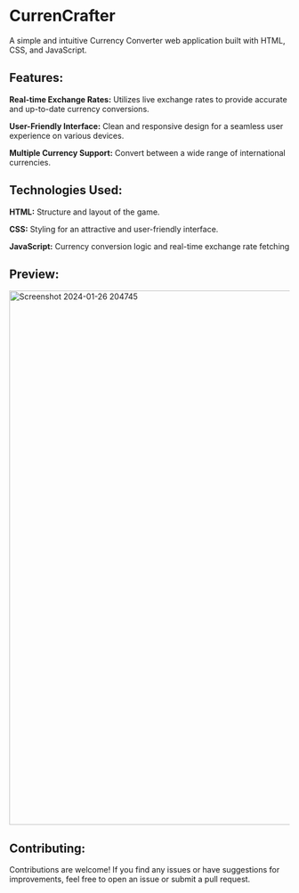 ﻿﻿<h1>CurrenCrafter</h1>
<p>A simple and intuitive Currency Converter web application built with HTML, CSS, and JavaScript.</p>

<h2>Features:</h2>
<p><b>Real-time Exchange Rates:</b> Utilizes live exchange rates to provide accurate and up-to-date currency conversions.</p>
<p><b>User-Friendly Interface:</b> Clean and responsive design for a seamless user experience on various devices.</p>
<p><b>Multiple Currency Support:</b> Convert between a wide range of international currencies.</p>

<h2>Technologies Used:</h2>
<p><b>HTML:</b> Structure and layout of the game.</p>
<p><b>CSS:</b> Styling for an attractive and user-friendly interface.</p>
<p><b>JavaScript:</b> Currency conversion logic and real-time exchange rate fetching</p>

<h2>Preview:</h2>
<img width="960" alt="Screenshot 2024-01-26 204745" src="https://github.com/Deepanshi1523/CurrenCrafter/assets/104934054/b19fe893-bd72-4e32-bfc1-ccd3a88adcdb">

<h2>Contributing:</h2>
<p>Contributions are welcome! If you find any issues or have suggestions for improvements, feel free to open an issue or submit a pull request.</p>
